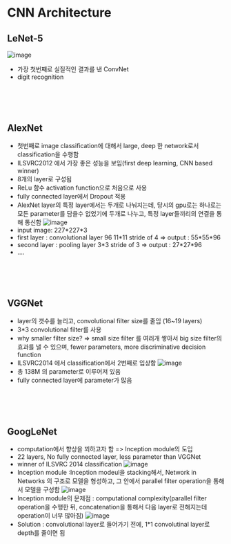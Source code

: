 # CNN Architecture

## LeNet-5
![image](https://user-images.githubusercontent.com/48700102/116843218-3f88f700-ac1a-11eb-87e0-7c9a05a3a941.png)
- 가장 첫번째로 실질적인 결과를 낸 ConvNet
- digit recognition
<br><br><br><br><br>


## AlexNet
- 첫번째로 image classification에 대해서 large, deep 한  network로서 classification을 수행함
- ILSVRC2012 에서 가장 좋은 성능을 보임(first deep learning, CNN based winner)
- 8개의 layer로 구성됨
- ReLu 함수 activation function으로 처음으로 사용
- fully connected layer에서 Dropout 적용
- AlexNet layer의 특정 layer에서는 두개로 나눠지는데, 당시의 gpu로는 하나로는 모든 parameter를 담을수 없었기에 두개로 나누고, 특정 layer들끼리의 연결을 통해 통신함
![image](https://user-images.githubusercontent.com/48700102/116843585-58de7300-ac1b-11eb-9881-2cc453903b9c.png)
- input image: 227\*227\*3
- first layer : convolutional layer 96 11\*11 stride of 4 => output : 55\*55\*96
- second layer : pooling layer 3\*3 stride of 3 => output : 27\*27\*96
- ....
<br><br><br><br><br>


## VGGNet
- layer의 갯수를 늘리고, convolutional filter size를 줄임 (16~19 layers)
- 3*3 convolutional filter를 사용
- why smaller filter size? => small size filter 를 여러개 쌓아서 big size filter의 효과를 낼 수 있으며, fewer parameters, more discriminative decision function
- ILSVRC2014 에서 classification에서 2번째로 입상함
![image](https://user-images.githubusercontent.com/48700102/116844093-000fda00-ac1d-11eb-9623-1a23d61d796b.png)
- 총 138M 의 parameter로 이루어져 있음
- fully connected layer에 parameter가 많음
<br><br><br><br><br>


## GoogLeNet
- computation에서 향상을 꾀하고자 함 => Inception module의 도입
- 22 layers, No fully connected layer, less parameter than VGGNet
- winner of ILSVRC 2014 classification
![image](https://user-images.githubusercontent.com/48700102/116844732-ea031900-ac1e-11eb-9310-e281dda001ba.png)
- Inception module :Inception modeul을 stacking해서, Network in Networks 의 구조로 모델을 형성하고, 그 안에서 parallel filter operation을 통해서 모델을 구성함
![image](https://user-images.githubusercontent.com/48700102/116845046-b8d71880-ac1f-11eb-82a5-6485bc96efe7.png)
- Inception module의 문제점 : computational complexity(parallel filter operation을 수행한 뒤, concatenation을 통해서 다음 layer로 전해지는데 operation이 너무 많아짐)
![image](https://user-images.githubusercontent.com/48700102/116845286-634f3b80-ac20-11eb-95ba-0f4537ffd165.png)
- Solution : convolutional layer로 들어가기 전에, 1*1 convolutinal layer로 depth를 줄이면 됨














